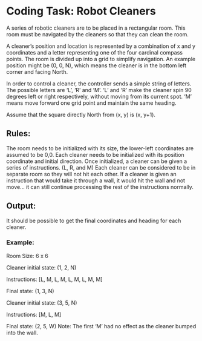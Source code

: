 
# Coding Task: Robot   Cleaners

 

A series of robotic  cleaners are to be placed in a rectangular room. This room must be navigated by the cleaners so that they can clean the room.

A cleaner’s position and location is represented by a combination of x and y coordinates and a letter representing one of the four cardinal compass points. The room is divided up into a grid to simplify navigation. An example position might be (0, 0, N), which means the   cleaner is in the bottom left corner and facing North.

In order to control a cleaner, the controller sends a simple string of letters. The possible letters are ‘L’, ‘R’ and ‘M’. ‘L’ and ‘R’ make the   cleaner spin 90 degrees left or right respectively, without moving from its current spot. ‘M’ means move forward one grid point and maintain the same heading.

Assume that the square directly North from (x, y) is (x, y+1).

 

## Rules:

The room needs to be initialized with its size, the lower-left coordinates are assumed to be 0,0.
Each   cleaner needs to be initialized with its position coordinate and initial direction.
Once initialized, a   cleaner can be given a series of instructions. (L, R, and M)
Each   cleaner can be considered to be in separate room so they will not hit each other.
If a   cleaner is given an instruction that would take it through a wall, it would hit the wall and not move… it can still continue processing the rest of the instructions normally.
 

## Output:             

It should be possible to get the final coordinates and heading for each   cleaner.
 

### Example:

 

Room Size: 6 x 6

 

  Cleaner initial state: (1, 2, N)

Instructions: [L, M, L, M, L, M, L, M, M]

Final state: (1, 3, N)
 

  Cleaner initial state: (3, 5, N)

Instructions: [M, L, M]

Final state: (2, 5, W)
Note: The first ‘M’ had no effect as the   cleaner bumped into the wall.
 
